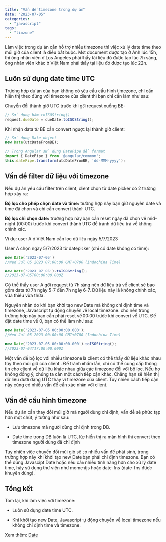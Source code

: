```yaml
---
title: "Vấn đề timezone trong dự án"
date: "2023-07-05"
categories: 
  - "javascript"
tags: 
  - "timzone"
---
```


Làm việc trong dự án cần hỗ trợ nhiều timezone thì việc xử lý date time theo múi giờ của client là điều bắt buộc. Một document được tạo ở Anh lúc 15h, thì ông nhân viên ở Los Angeles phải thấy tài liệu đó được tạo lúc 7h sáng, ông nhân viên khác ở Việt Nam phải thấy tại liệu đó được tạo lúc 22h.

## Luôn sử dụng date time UTC

Trường hợp dự án của bạn không có yêu cầu cấu hình timezone, chỉ cần hiển thị theo đúng với timezone của client thì bạn chỉ cần làm như sau:

Chuyển đổi thành giờ UTC trước khi gởi request xuống BE:

```js
// Sử dụng hàm toISOString()
request.dueDate = dueDate.toISOString();
```

Khi nhận data từ BE cần convert ngược lại thành giờ client:

```js
// Sử dụng Date object
new Date(utcDateFromBE);

// Trong Angular sử dụng DatePipe để format
import { DatePipe } from '@angular/common';
this.datePipe.transform(utcDateFromBE, 'dd-MMM-yyyy');
```

## Vấn đề filter dữ liệu với timezone

Nếu dự án yêu cầu filter trên client, client chọn từ date picker có 2 trường hợp xảy ra:

**Bộ lọc cho phép chọn date và time:** trường hợp này bạn giữ nguyên date và time đã chọn và chỉ cần convert thành UTC.

**Bộ lọc chỉ chọn date:** trường hợp này bạn cần reset ngày đã chọn về mid-night (00:00) trước khi convert thành UTC để tránh dữ liệu trả về không chính xác.

Ví dụ: user A ở Việt Nam cần lọc dữ liệu ngày 5/7/2023

User A chọn ngày 5/7/2023 từ datepicker (chỉ có date không có time):

```js
new Date('2023-07-05')
//Wed Jul 05 2023 07:00:00 GMT+0700 (Indochina Time)

new Date('2023-07-05').toISOString();
//2023-07-05T00:00:00.000Z
```

Có thể thấy user A gởi request từ 7h sáng nên dữ liệu trả về client sẽ bao gồm data từ 7h ngày 5-7 đến 7h ngày 6-7. Dữ liệu này là không chính xác, vừa thiếu vừa thừa.

Nguyên nhân do khi bạn khởi tạo new Date mà không chỉ định time và timezone, Javascript tự động chuyển về local timezone. cho nên trong trường hợp này bạn cần phải reset về 00:00 trước khi convert về UTC. Để đặt date time về 0, bạn có thể làm như sau:

```js
new Date('2023-07-05 00:00:00.000');
//Wed Jul 05 2023 00:00:00 GMT+0700 (Indochina Time)

new Date('2023-07-05 00:00:00.000').toISOString();
//2023-07-04T17:00:00.000Z
```

Một vấn đề bộ lọc với nhiều timezone là client có thể thấy dữ liệu khác nhau tùy theo múi giờ của client . Để tránh nhầm lẫn, chỉ có thể cung cấp thông tin cho client về dữ liệu khác nhau giữa các timezone đối với bộ lọc. Nếu họ không đồng ý, chúng ta cần một cách tiếp cận khác. Chẳng hạn sẽ hiển thị dữ liệu dưới dạng UTC thay vì timezone của client. Tuy nhiên cách tiếp cận này cũng có nhiều vấn đề cần xác nhận với client.

## Vấn đề cấu hình timezone

Nếu dự án cần thay đổi múi giờ mà người dùng chỉ định, vấn đề sẽ phức tạp hơn một chút, ý tưởng như sau:

- Lưu timezone mà người dùng chỉ định trong DB.

- Date time trong DB luôn là UTC, lúc hiển thị ra màn hình thì convert theo timezone người dùng đã chỉ định

Tuy nhiên việc chuyển đổi múi giờ sẽ có nhiều vấn đề phát sinh, trong trường hợp này khi khởi tạo new Date bạn phải chỉ định timezone. Bạn có thể dùng Javascipt Date hoặc nếu cần nhiều tính năng hơn cho xử lý date time, hãy sử dụng thư viện như momentjs hoặc date-fns (date-fns được khuyên dùng).

## Tổng kết

Tóm lại, khi làm việc với timezone:

- Luôn sử dụng date time UTC.

- Khi khởi tạo new Date, Javascript tự động chuyển về local timezone nếu không chỉ định time và timezone.

Xem thêm: [Date](https://developer.mozilla.org/en-US/docs/Web/JavaScript/Reference/Global_Objects/Date)
